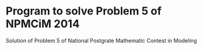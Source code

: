 Program to solve Problem 5 of NPMCiM 2014
=========================================

Solution of Problem 5 of National Postgrate Mathematic Contest in Modeling